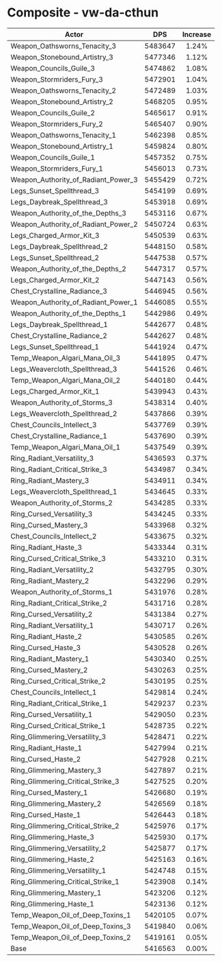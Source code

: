 # Composite - vw-da-cthun
| Actor | DPS | Increase |
|---|:---:|:---:|
|Weapon_Oathsworns_Tenacity_3|5483647|1.24%|
|Weapon_Stonebound_Artistry_3|5477346|1.12%|
|Weapon_Councils_Guile_3|5474862|1.08%|
|Weapon_Stormriders_Fury_3|5472901|1.04%|
|Weapon_Oathsworns_Tenacity_2|5472489|1.03%|
|Weapon_Stonebound_Artistry_2|5468205|0.95%|
|Weapon_Councils_Guile_2|5465617|0.91%|
|Weapon_Stormriders_Fury_2|5465407|0.90%|
|Weapon_Oathsworns_Tenacity_1|5462398|0.85%|
|Weapon_Stonebound_Artistry_1|5459824|0.80%|
|Weapon_Councils_Guile_1|5457352|0.75%|
|Weapon_Stormriders_Fury_1|5456013|0.73%|
|Weapon_Authority_of_Radiant_Power_3|5455429|0.72%|
|Legs_Sunset_Spellthread_3|5454199|0.69%|
|Legs_Daybreak_Spellthread_3|5453918|0.69%|
|Weapon_Authority_of_the_Depths_3|5453116|0.67%|
|Weapon_Authority_of_Radiant_Power_2|5450724|0.63%|
|Legs_Charged_Armor_Kit_3|5450539|0.63%|
|Legs_Daybreak_Spellthread_2|5448150|0.58%|
|Legs_Sunset_Spellthread_2|5447538|0.57%|
|Weapon_Authority_of_the_Depths_2|5447317|0.57%|
|Legs_Charged_Armor_Kit_2|5447143|0.56%|
|Chest_Crystalline_Radiance_3|5446945|0.56%|
|Weapon_Authority_of_Radiant_Power_1|5446085|0.55%|
|Weapon_Authority_of_the_Depths_1|5442986|0.49%|
|Legs_Daybreak_Spellthread_1|5442677|0.48%|
|Chest_Crystalline_Radiance_2|5442627|0.48%|
|Legs_Sunset_Spellthread_1|5441924|0.47%|
|Temp_Weapon_Algari_Mana_Oil_3|5441895|0.47%|
|Legs_Weavercloth_Spellthread_3|5441526|0.46%|
|Temp_Weapon_Algari_Mana_Oil_2|5440180|0.44%|
|Legs_Charged_Armor_Kit_1|5439943|0.43%|
|Weapon_Authority_of_Storms_3|5438314|0.40%|
|Legs_Weavercloth_Spellthread_2|5437866|0.39%|
|Chest_Councils_Intellect_3|5437769|0.39%|
|Chest_Crystalline_Radiance_1|5437690|0.39%|
|Temp_Weapon_Algari_Mana_Oil_1|5437549|0.39%|
|Ring_Radiant_Versatility_3|5436593|0.37%|
|Ring_Radiant_Critical_Strike_3|5434987|0.34%|
|Ring_Radiant_Mastery_3|5434911|0.34%|
|Legs_Weavercloth_Spellthread_1|5434645|0.33%|
|Weapon_Authority_of_Storms_2|5434285|0.33%|
|Ring_Cursed_Versatility_3|5434245|0.33%|
|Ring_Cursed_Mastery_3|5433968|0.32%|
|Chest_Councils_Intellect_2|5433675|0.32%|
|Ring_Radiant_Haste_3|5433344|0.31%|
|Ring_Cursed_Critical_Strike_3|5433210|0.31%|
|Ring_Radiant_Versatility_2|5432795|0.30%|
|Ring_Radiant_Mastery_2|5432296|0.29%|
|Weapon_Authority_of_Storms_1|5431976|0.28%|
|Ring_Radiant_Critical_Strike_2|5431716|0.28%|
|Ring_Cursed_Versatility_2|5431384|0.27%|
|Ring_Radiant_Versatility_1|5430717|0.26%|
|Ring_Radiant_Haste_2|5430585|0.26%|
|Ring_Cursed_Haste_3|5430528|0.26%|
|Ring_Radiant_Mastery_1|5430340|0.25%|
|Ring_Cursed_Mastery_2|5430263|0.25%|
|Ring_Cursed_Critical_Strike_2|5430195|0.25%|
|Chest_Councils_Intellect_1|5429814|0.24%|
|Ring_Radiant_Critical_Strike_1|5429237|0.23%|
|Ring_Cursed_Versatility_1|5429050|0.23%|
|Ring_Cursed_Critical_Strike_1|5428735|0.22%|
|Ring_Glimmering_Versatility_3|5428471|0.22%|
|Ring_Radiant_Haste_1|5427994|0.21%|
|Ring_Cursed_Haste_2|5427928|0.21%|
|Ring_Glimmering_Mastery_3|5427897|0.21%|
|Ring_Glimmering_Critical_Strike_3|5427525|0.20%|
|Ring_Cursed_Mastery_1|5426680|0.19%|
|Ring_Glimmering_Mastery_2|5426569|0.18%|
|Ring_Cursed_Haste_1|5426443|0.18%|
|Ring_Glimmering_Critical_Strike_2|5425976|0.17%|
|Ring_Glimmering_Haste_3|5425930|0.17%|
|Ring_Glimmering_Versatility_2|5425877|0.17%|
|Ring_Glimmering_Haste_2|5425163|0.16%|
|Ring_Glimmering_Versatility_1|5424748|0.15%|
|Ring_Glimmering_Critical_Strike_1|5423908|0.14%|
|Ring_Glimmering_Mastery_1|5423206|0.12%|
|Ring_Glimmering_Haste_1|5423136|0.12%|
|Temp_Weapon_Oil_of_Deep_Toxins_1|5420105|0.07%|
|Temp_Weapon_Oil_of_Deep_Toxins_3|5419840|0.06%|
|Temp_Weapon_Oil_of_Deep_Toxins_2|5419161|0.05%|
|Base|5416563|0.00%|
